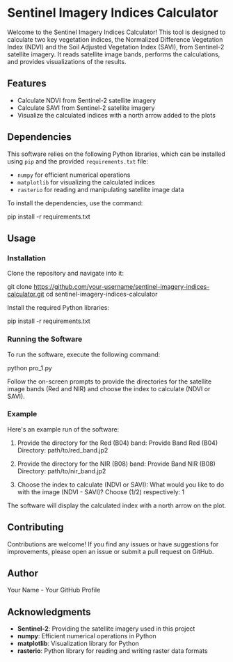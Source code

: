 # Sentinel Imagery Indices Calculator

Welcome to the Sentinel Imagery Indices Calculator! This tool is designed to calculate two key vegetation indices, the Normalized Difference Vegetation Index (NDVI) and the Soil Adjusted Vegetation Index (SAVI), from Sentinel-2 satellite imagery. It reads satellite image bands, performs the calculations, and provides visualizations of the results.

## Features

- Calculate NDVI from Sentinel-2 satellite imagery
- Calculate SAVI from Sentinel-2 satellite imagery
- Visualize the calculated indices with a north arrow added to the plots

## Dependencies

This software relies on the following Python libraries, which can be installed using `pip` and the provided `requirements.txt` file:

- `numpy` for efficient numerical operations
- `matplotlib` for visualizing the calculated indices
- `rasterio` for reading and manipulating satellite image data

To install the dependencies, use the command:

pip install -r requirements.txt

## Usage

### Installation

Clone the repository and navigate into it:

git clone https://github.com/your-username/sentinel-imagery-indices-calculator.git
cd sentinel-imagery-indices-calculator

Install the required Python libraries:

pip install -r requirements.txt

### Running the Software

To run the software, execute the following command:

python pro_1.py

Follow the on-screen prompts to provide the directories for the satellite image bands (Red and NIR) and choose the index to calculate (NDVI or SAVI).

### Example

Here's an example run of the software:

1. Provide the directory for the Red (B04) band:
   Provide Band Red (B04) Directory: path/to/red_band.jp2

2. Provide the directory for the NIR (B08) band:
   Provide Band NIR (B08) Directory: path/to/nir_band.jp2

3. Choose the index to calculate (NDVI or SAVI):
   What would you like to do with the image (NDVI - SAVI)? Choose (1/2) respectively: 1

The software will display the calculated index with a north arrow on the plot.

## Contributing

Contributions are welcome! If you find any issues or have suggestions for improvements, please open an issue or submit a pull request on GitHub.

## Author

Your Name - Your GitHub Profile

## Acknowledgments

- **Sentinel-2**: Providing the satellite imagery used in this project
- **numpy**: Efficient numerical operations in Python
- **matplotlib**: Visualization library for Python
- **rasterio**: Python library for reading and writing raster data formats
